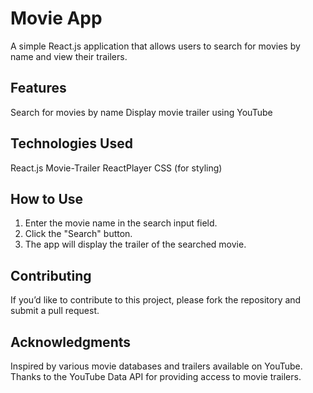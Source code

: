 # Movie App

A simple React.js application that allows users to search for movies by name and view their trailers.

## Features

Search for movies by name
Display movie trailer using YouTube

## Technologies Used
React.js
Movie-Trailer
ReactPlayer
CSS (for styling)

## How to Use
1. Enter the movie name in the search input field.
2. Click the "Search" button.
3. The app will display the trailer of the searched movie.

## Contributing
If you’d like to contribute to this project, please fork the repository and submit a pull request.

## Acknowledgments
Inspired by various movie databases and trailers available on YouTube.
Thanks to the YouTube Data API for providing access to movie trailers.
